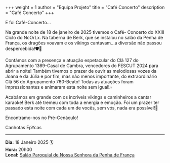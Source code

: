 +++
weight = 1
author = "Equipa Projeto"
title = "Café Concerto"
description = "Café Concerto"
+++

E foi Café-Concerto…

Na grande noite de 18 de janeiro de 2025 tivemos o Café- Concerto do XXIII Ciclo do NcOrLx. Na taberna de Berk, que se instalou no salão da Penha de França, os dragões voavam e os vikings cantavam...a diversão não passou despercebida!🛡️🏹

Contámos com a presença e atuação espetacular do Clã 127 do Agrupamento 1369-Casal de Cambra, vencedores do FESCUT 2024 para abrir a noite! Também tivemos o prazer de ouvir as melodiosas vozes da Joana e da Júlia e por fim, mas não menos importante, do extraordinário Clã 56 do Agrupamento 760-Beato! Todas as atuações foram impressionantes e animaram esta noite sem igual!🎶

Acabámos em grande com os incríveis vikings e caminheiros a cantar karaoke! Berk até tremeu com toda a energia e emoção. Foi um prazer ter passado esta noite com cada um de vocês, sem vós, nada era possível!🎤


Encontramo-nos no Pré-Cenáculo!

Canhotas ÉpYcas

--- 

**Dia:** 18 Janeiro 2025 🗓️ \
**Hora:** 20h00 \
**Local:** [Salão Paroquial de Nossa Senhora da Penha de França](https://maps.app.goo.gl/5UpepuxJ5T41kN6B9)